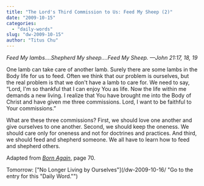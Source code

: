 ```yaml
---
title: "The Lord's Third Commission to Us: Feed My Sheep (2)"
date: "2009-10-15"
categories: 
  - "daily-words"
slug: "dw-2009-10-15"
author: "Titus Chu"
---
```


_Feed My lambs....Shepherd My sheep....Feed My Sheep. —John 21:17, 18, 19_

One lamb can take care of another lamb. Surely there are some lambs in the Body life for us to feed. Often we think that our problem is ourselves, but the real problem is that we don't have a lamb to care for. We need to say, “Lord, I'm so thankful that I can enjoy You as life. Now the life within me demands a new living. I realize that You have brought me into the Body of Christ and have given me three commissions. Lord, I want to be faithful to Your commissions.”

What are these three commissions? First, we should love one another and give ourselves to one another. Second, we should keep the oneness. We should care only for oneness and not for doctrines and practices. And third, we should feed and shepherd someone. We all have to learn how to feed and shepherd others.

Adapted from [_Born Again_](book-born-again/ "Go to the entry for this book."), page 70.

Tomorrow: ["No Longer Living by Ourselves"](/dw-2009-10-16/ "Go to the entry for this "Daily Word."")
